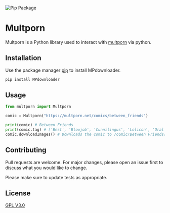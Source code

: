 ![Pip Package](https://github.com/pyporn-san/MPdownloader/workflows/Upload%20Python%20Package/badge.svg)
# Multporn

Multporn is a Python library used to interact with [multporn](https://multporn.net/) via python.

## Installation

Use the package manager [pip](https://pip.pypa.io/en/stable/) to install MPdownloader.

```bash
pip install MPdownloader
```

## Usage

```python
from multporn import Multporn

comic = Multporn("https://multporn.net/comics/between_friends")

print(comic) # Between Friends
print(comic.tag) # ['Best', 'Blowjob', 'Cunnilingus', 'Lolicon', 'Oral sex', 'Stockings', 'Straight', 'Straight Shota', 'Virgin']
comic.downloadImages() # Downloads the comic to /comic/Between Friends/
```

## Contributing
Pull requests are welcome. For major changes, please open an issue first to discuss what you would like to change.

Please make sure to update tests as appropriate.

## License
[GPL V3.0](https://choosealicense.com/licenses/gpl-3.0/)
